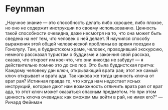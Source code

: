# Feynman
„Научное знание — это способность делать либо хорошее, либо плохое, но оно не содержит инструкции по своему использованию. Ценность такой способности очевидна, даже несмотря на то, что она может быть сведена на нет тем, что человек с ней делает. Я научился способу выражения этой общей человеческой проблемы во время поездки в Гонолулу. Там, в буддистском храме, человек, проводивший экскурсию, немного рассказал туристам о буддизме и закончил свой рассказ, сказав, что откроет им кое-что, что они никогда не забудут — я действительно помню это до сих пор. Это была буддистская притча: Каждому человеку дан ключ, открывающий врата рая; этот же самый ключ открывает и врата ада. Так какова же тогда ценность ключа от врат рая? Истинная правда то, что когда нам недостает ясных инструкций, которые дают нам возможность отличить врата рая от врат ада, то этот ключ может оказаться опасным предметом. Но при этом ценность ключа очевидна: как сможем мы войти в рай, не имея его?“ 
—  Ричард Фейнман

